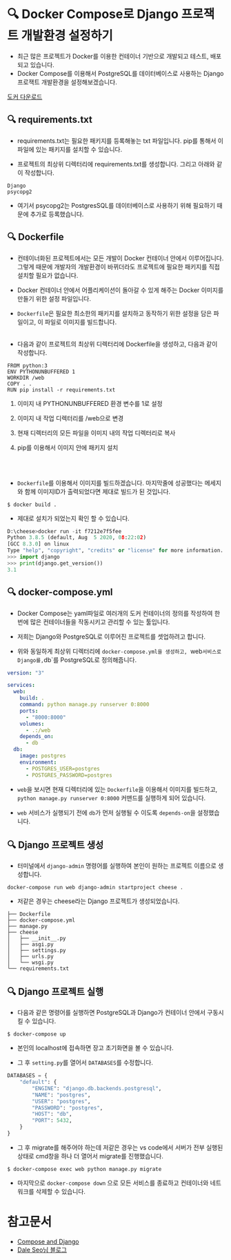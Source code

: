 # 🔍 Docker Compose로 Django 프로잭트 개발환경 설정하기

* 최근 많은 프로젝트가 Docker를 이용한 컨테이너 기반으로 개발되고 테스트, 배포되고 있습니다.
* Docker Compose를 이용해서 PostgreSQL를 데이터베이스로 사용하는 Django 프로잭트 개발환경을 설정해보겠습니다.

[도커 다운로드](https://www.docker.com/get-started)

## 🔍 requirements.txt
* requirements.txt는 필요한 패키지를 등록해놓는 txt 파일입니다. pip를 통해서 이 파일에 있는 패키지를 설치할 수 있습니다.

* 프로젝트의 최상위 디렉터리에 requirements.txt를 생성합니다. 그리고 아래와 같이 작성합니다.

```
Django
psycopg2
```

* 여기서 psycopg2는 PostgresSQL를 데이터베이스로 사용하기 위해 필요하기 때문에 추가로 등록했습니다.


## 🔍 Dockerfile

* 컨테이너화된 프로젝트에서는 모든 개발이 Docker 컨테이너 안에서 이루어집니다. 그렇게 때문에 개발자의 개발환경이 바뀌더라도 프로젝트에 필요한 패키지를 직접 설치할 필요가 없습니다.

* Docker 컨테이너 안에서 어플리케이션이 돌아갈 수 있게 해주는 Docker 이미지를 만들기 위한 설정 파일입니다. 

* `Dockerfile`은 필요한 최소한의 패키지를 설치하고 동작하기 위한 설정을 담은 파일이고, 이 파일로 이미지를 빌드합니다.
<br><br>
* 다음과 같이 프로젝트의 최상위 디렉터리에 Dockerfile을 생성하고, 다음과 같이 작성합니다.

```docker
FROM python:3
ENV PYTHONUNBUFFERED 1
WORKDIR /web
COPY . .
RUN pip install -r requirements.txt
```

1. 이미지 내 PYTHONUNBUFFERED 환경 변수를 1로 설정

2. 이미지 내 작업 디렉터리를 /web으로 변경

3. 현재 디렉터리의 모든 파일을 이미지 내의 작업 디렉터리로 복사

4. pip를 이용해서 이미지 안에 패키지 설치

<br><br>
* `Dockerfile`를 이용해서 이미지를 빌드하겠습니다.
마지막줄에 성공했다는 메세지와 함께 이미지ID가 출력되었다면 제대로 빌드가 된 것입니다.
```
$ docker build .
```

* 제대로 설치가 되었는지 확인 할 수 있습니다.
```python
D:\cheese>docker run -it f7212e7f5fee
Python 3.8.5 (default, Aug  5 2020, 08:22:02) 
[GCC 8.3.0] on linux
Type "help", "copyright", "credits" or "license" for more information.
>>> import django
>>> print(django.get_version())
3.1
```


## 🔍 docker-compose.yml
* Docker Compose는 yaml파일로 여러개의 도커 컨테이너의 정의를 작성하여 한번에 많은 컨테이너들을 작동시키고 관리할 수 있는 툴입니다.

* 저희는 Django와 PostgreSQL로 이루어진 프로젝트를 셋업하려고 합니다.

* 위와 동일하게 최상위 디렉터리에 `docker-compose.yml을 생성하고, `web` 서비스로 Django를, `db`를 PostgreSQL로 정의해줍니다.

```yml
version: "3"

services:
  web:
    build: .
    command: python manage.py runserver 0:8000
    ports:
      - "8000:8000"
    volumes:
      - .:/web
    depends_on:
      - db
  db:
    image: postgres
    environment:
      - POSTGRES_USER=postgres
      - POSTGRES_PASSWORD=postgres
```

* `web`을 보시면 현재 디렉터리에 있는 `Dockerfile`을 이용해서 이미지를 빌드하고, `python manage.py runserver 0:8000` 커맨드를 실행하게 되어 있습니다.

* `web` 서비스가 실행되기 전에 `db`가 먼저 실행될 수 이도록 `depends-on`을 설정했습니다.


## 🔍 Django 프로젝트 생성
* 터미널에서 `django-admin` 명령어를 실행하여 본인이 원하는 프로젝트 이름으로 생성합니다.

```
docker-compose run web django-admin startproject cheese .
```

* 저같은 경우는 cheese라는 Django 프로젝트가 생성되었습니다.
```
├── Dockerfile
├── docker-compose.yml
├── manage.py
├── cheese
│   ├── __init__.py
│   ├── asgi.py
│   ├── settings.py
│   ├── urls.py
│   └── wsgi.py
└── requirements.txt
```

## 🔍 Django 프로젝트 실행
* 다음과 같은 명령어를 실행하면 PostgreSQL과 Django가 컨테이너 안에서 구동시킬 수 있습니다.
```
$ docker-compose up
``` 

* 본인의 localhost에 접속하면 장고 초기화면을 볼 수 있습니다.

* 그 후 `setting.py`를 열어서 `DATABASES`를 수정합니다.

```python
DATABASES = {
    "default": {
        "ENGINE": "django.db.backends.postgresql",
        "NAME": "postgres",
        "USER": "postgres",
        "PASSWORD": "postgres",
        "HOST": "db",
        "PORT": 5432,
    }
}
```

* 그 후 migrate를 해주어야 하는데 저같은 경우는 vs code에서 서버가 전부 실행된 상태로 cmd창을 하나 더 열어서 migrate를 진행했습니다.

```
$ docker-compose exec web python manage.py migrate
```

* 마지막으로 `docker-compose down` 으로 모든 서비스를 종료하고 컨테이너와 네트워크를 삭제할 수 있습니다.


# 참고문서

- [Compose and Django](https://docs.docker.com/compose/django/)
- [Dale Seo님 블로그](https://www.daleseo.com/docker-compose-django/)